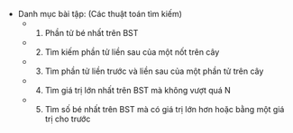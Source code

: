 - Danh mục bài tập: (Các thuật toán tìm kiếm)
    + 1. Phần tử bé nhất trên BST
    + 2. Tìm kiếm phần tử liền sau của một nốt trên cây
    + 3. Tìm phần tử liền trước và liền sau của một phần tử trên cây
    + 4. Tìm giá trị lớn nhất trên BST mà không vượt quá N
    + 5. Tìm số bé nhất trên BST mà có giá trị lớn hơn hoặc bằng một giá trị cho trước
